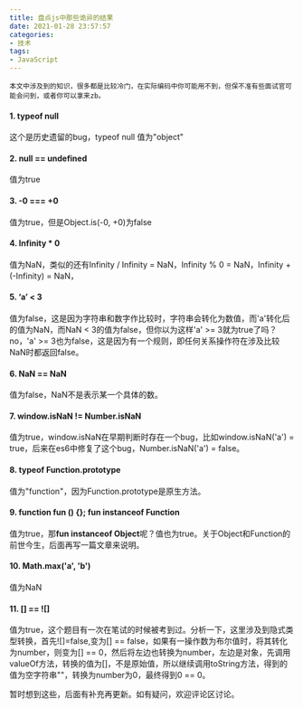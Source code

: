 ```yaml
---
title: 盘点js中那些诡异的结果
date: 2021-01-28 23:57:57
categories:
- 技术
tags:
- JavaScript
---
```


	本文中涉及到的知识，很多都是比较冷门，在实际编码中你可能用不到，但保不准有些面试官可能会问到，或者你可以拿来zb。

#### 	1. typeof null

这个是历史遗留的bug，typeof null 值为"object"

#### 	2. null == undefined

值为true

#### 	3. -0 === +0

值为true，但是Object.is(-0, +0)为false

#### 	4. Infinity * 0

值为NaN，类似的还有Infinity / Infinity = NaN，Infinity % 0 = NaN，Infinity + (-Infinity) = NaN， 

#### 	5. ‘a’ < 3

值为false，这是因为字符串和数字作比较时，字符串会转化为数值，而'a'转化后的值为NaN，而NaN < 3的值为false，但你以为这样'a' >= 3就为true了吗？no，'a' >= 3也为false，这是因为有一个规则，即任何关系操作符在涉及比较NaN时都返回false。

#### 	6. NaN == NaN

值为false，NaN不是表示某一个具体的数。

#### 	7. window.isNaN != Number.isNaN

值为true，window.isNaN在早期判断时存在一个bug，比如window.isNaN('a') = true，后来在es6中修复了这个bug，Number.isNaN('a') = false。

#### 	8. typeof Function.prototype

值为"function"，因为Function.prototype是原生方法。

#### 	9. function fun () {}; fun instanceof Function

值为true，那**fun instanceof Object**呢？值也为true。关于Object和Function的前世今生，后面再写一篇文章来说明。

#### 	10. Math.max('a', 'b')

值为NaN

#### 	11. [] == ![]

值为true，这个题目有一次在笔试的时候被考到过。分析一下，这里涉及到隐式类型转换，首先![]=false,变为[] == false，如果有一操作数为布尔值时，将其转化为number，则变为[] == 0，然后将左边也转换为number，左边是对象，先调用valueOf方法，转换的值为[]，不是原始值，所以继续调用toString方法，得到的值为空字符串""，转换为number为0，最终得到0 == 0。

暂时想到这些，后面有补充再更新。如有疑问，欢迎评论区讨论。

#### 	


